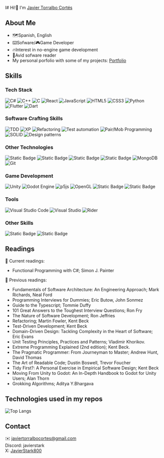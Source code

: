 l# Hi!👋 I'm [Javier Torralbo Cortés](https://www.linkedin.com/in/javiertorralbocortes/)

## About Me
* 🗺️Spanish, English
* ⌨️Sofware/🎮Game Developer
* 🔥Interest in no-engine game development
* 📕Avid sofware reader
* My personal porfolio with some of my projects: [Portfolio](https://javierstark.github.io/)
  
## Skills
### Tech Stack
![C#](https://img.shields.io/badge/c%23-%23239120.svg?style=for-the-badge&logo=csharp&logoColor=white)
![C++](https://img.shields.io/badge/c++-%2300599C.svg?style=for-the-badge&logo=c%2B%2B&logoColor=white)
![C](https://img.shields.io/badge/c-%2300599C.svg?style=for-the-badge&logo=c&logoColor=white)
![React](https://img.shields.io/badge/react-%2320232a.svg?style=for-the-badge&logo=react&logoColor=%2361DAFB)
![JavaScript](https://img.shields.io/badge/javascript-%23323330.svg?style=for-the-badge&logo=javascript&logoColor=%23F7DF1E)
![HTML5](https://img.shields.io/badge/html5-%23E34F26.svg?style=for-the-badge&logo=html5&logoColor=white)
![CSS3](https://img.shields.io/badge/css3-%231572B6.svg?style=for-the-badge&logo=css3&logoColor=white)
![Python](https://img.shields.io/badge/python-3670A0?style=for-the-badge&logo=python&logoColor=ffdd54)
![Flutter](https://img.shields.io/badge/Flutter-%2302569B.svg?style=for-the-badge&logo=Flutter&logoColor=white)
![Dart](https://img.shields.io/badge/dart-%230175C2.svg?style=for-the-badge&logo=dart&logoColor=white)
### Software Crafting Skills
![TDD](https://img.shields.io/badge/TDD-blueviolet?style=for-the-badge)
![XP](https://img.shields.io/badge/XP-darkolivegreen?style=for-the-badge)
![Refactoring](https://img.shields.io/badge/Refactoring-brown?style=for-the-badge)
![Test automation](https://img.shields.io/badge/Test_Automation-darkcyan?style=for-the-badge)
![Pair/Mob Programming](https://img.shields.io/badge/Pair%2FMob_Programming-crimson?style=for-the-badge)
![SOLID](https://img.shields.io/badge/SOLID-darkblue?style=for-the-badge)
![Design patterns](https://img.shields.io/badge/Design%2FPatterns-cyan?style=for-the-badge)
### Other Technologies
![Static Badge](https://img.shields.io/badge/nunit-midnightblue?style=for-the-badge)
![Static Badge](https://img.shields.io/badge/fluent_assertions-mediumslateblue?style=for-the-badge)
![Static Badge](https://img.shields.io/badge/playfab-lightsalmon?style=for-the-badge)
![Static Badge](https://img.shields.io/badge/uml-floralwhite?style=for-the-badge)
![MongoDB](https://img.shields.io/badge/MongoDB-%234ea94b.svg?style=for-the-badge&logo=mongodb&logoColor=white)
![Git](https://img.shields.io/badge/git-%23F05033.svg?style=for-the-badge&logo=git&logoColor=white)

### Game Development
![Unity](https://img.shields.io/badge/unity-%23000000.svg?style=for-the-badge&logo=unity&logoColor=white)
![Godot Engine](https://img.shields.io/badge/GODOT-%23FFFFFF.svg?style=for-the-badge&logo=godot-engine)
![p5js](https://img.shields.io/badge/p5.js-ED225D?style=for-the-badge&logo=p5.js&logoColor=FFFFFF)
![OpenGL](https://img.shields.io/badge/OpenGL-%23FFFFFF.svg?style=for-the-badge&logo=opengl)
![Static Badge](https://img.shields.io/badge/SFML-darkslateblue?style=for-the-badge)
![Static Badge](https://img.shields.io/badge/raylib-firebrick?style=for-the-badge)

### Tools
![Visual Studio Code](https://img.shields.io/badge/Visual%20Studio%20Code-0078d7.svg?style=for-the-badge&logo=visual-studio-code&logoColor=white)
![Visual Studio](https://img.shields.io/badge/Visual%20Studio-5C2D91.svg?style=for-the-badge&logo=visual-studio&logoColor=white)
![Rider](https://img.shields.io/badge/Rider-0F0F00.svg?style=for-the-badge&logo=Rider&logoColor=white)
### Other Skills
![Static Badge](https://img.shields.io/badge/Teaching-grey?style=for-the-badge)
![Static Badge](https://img.shields.io/badge/Competitive_programming-darkgrey?style=for-the-badge)


## Readings

📖 Current readings:
* Functional Programming with C#; Simon J. Painter

📕 Previous readings:
* Fundamentals of Software Architecture: An Engineering Approach; Mark Richards, Neal Ford
* Programming Interviews for Dummies; Eric Butow, John Sonmez
* Guide to the Typescript; Tommie Duffy
* 101 Great Answers to the Toughest Interview Questions; Ron Fry
* The Nature of Software Development; Ron Jeffries
* Refactoring; Martin Fowler, Kent Beck
* Test-Driven Development; Kent Beck
* Domain-Driven Design: Tackling Complexity in the Heart of Software; Eric Evans
* Unit Testing Principles, Practices and Patterns; Vladimir Khorikov. 
* Extreme Programming Explained (2nd edition); Kent Beck. 
* The Pragmatic Programmer: From Journeyman to Master; Andrew Hunt, David Thomas
* The Art of Readable Code; Dustin Boswell, Trevor Foucher
* Tidy First?: A Personal Exercise in Empirical Software Design; Kent Beck
* Moving From Unity to Godot: An In-Depth Handbook to Godot for Unity Users; Alan Thorn
* Grokking Algorithms; Aditya Y.Bhargava

## Technologies used in my repos

![Top Langs](https://github-readme-stats.vercel.app/api/top-langs/?username=JavierStark&hide_border=false&theme=midnight-purple&layout=compact)

## Contact
✉️ javiertorralbocortes@gmail.com
<br>
Discord: javierstark
<br>
X: [JavierStark800](https://twitter.com/JavierStark800)

